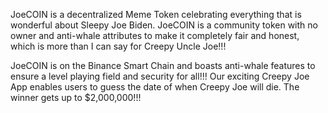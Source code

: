 JoeCOIN is a decentralized Meme Token celebrating everything that is wonderful about Sleepy Joe Biden. JoeCOIN is a community token with no owner and anti-whale attributes to make it completely fair and honest, which is more than I can say for Creepy Uncle Joe!!!

JoeCOIN is on the Binance Smart Chain and boasts anti-whale features to ensure a level playing field and security for all!!! Our exciting Creepy Joe App enables users to guess the date of when Creepy Joe will die. The winner gets up to $2,000,000!!!
